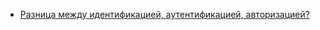 - [Разница между идентификацией, аутентификацией, авторизацией?](https://youtu.be/-mWa7erZu64?t=735)